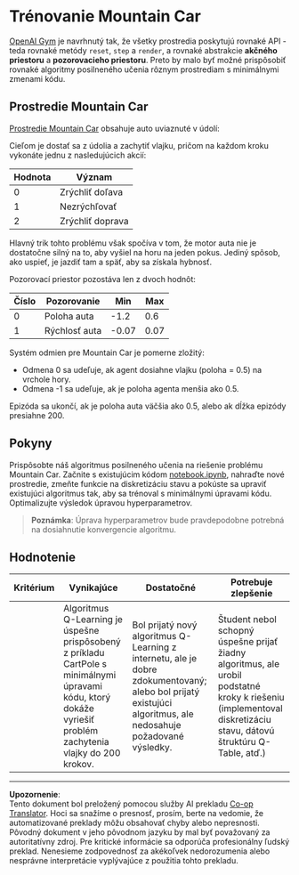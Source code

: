 <!--
CO_OP_TRANSLATOR_METADATA:
{
  "original_hash": "1f2b7441745eb52e25745423b247016b",
  "translation_date": "2025-09-05T16:48:19+00:00",
  "source_file": "8-Reinforcement/2-Gym/assignment.md",
  "language_code": "sk"
}
-->
# Trénovanie Mountain Car

[OpenAI Gym](http://gym.openai.com) je navrhnutý tak, že všetky prostredia poskytujú rovnaké API - teda rovnaké metódy `reset`, `step` a `render`, a rovnaké abstrakcie **akčného priestoru** a **pozorovacieho priestoru**. Preto by malo byť možné prispôsobiť rovnaké algoritmy posilneného učenia rôznym prostrediam s minimálnymi zmenami kódu.

## Prostredie Mountain Car

[Prostredie Mountain Car](https://gym.openai.com/envs/MountainCar-v0/) obsahuje auto uviaznuté v údolí:

Cieľom je dostať sa z údolia a zachytiť vlajku, pričom na každom kroku vykonáte jednu z nasledujúcich akcií:

| Hodnota | Význam |
|---|---|
| 0 | Zrýchliť doľava |
| 1 | Nezrýchľovať |
| 2 | Zrýchliť doprava |

Hlavný trik tohto problému však spočíva v tom, že motor auta nie je dostatočne silný na to, aby vyšiel na horu na jeden pokus. Jediný spôsob, ako uspieť, je jazdiť tam a späť, aby sa získala hybnosť.

Pozorovací priestor pozostáva len z dvoch hodnôt:

| Číslo | Pozorovanie  | Min | Max |
|-----|--------------|-----|-----|
|  0  | Poloha auta  | -1.2| 0.6 |
|  1  | Rýchlosť auta | -0.07 | 0.07 |

Systém odmien pre Mountain Car je pomerne zložitý:

 * Odmena 0 sa udeľuje, ak agent dosiahne vlajku (poloha = 0.5) na vrchole hory.
 * Odmena -1 sa udeľuje, ak je poloha agenta menšia ako 0.5.

Epizóda sa ukončí, ak je poloha auta väčšia ako 0.5, alebo ak dĺžka epizódy presiahne 200.
## Pokyny

Prispôsobte náš algoritmus posilneného učenia na riešenie problému Mountain Car. Začnite s existujúcim kódom [notebook.ipynb](../../../../8-Reinforcement/2-Gym/notebook.ipynb), nahraďte nové prostredie, zmeňte funkcie na diskretizáciu stavu a pokúste sa upraviť existujúci algoritmus tak, aby sa trénoval s minimálnymi úpravami kódu. Optimalizujte výsledok úpravou hyperparametrov.

> **Poznámka**: Úprava hyperparametrov bude pravdepodobne potrebná na dosiahnutie konvergencie algoritmu. 
## Hodnotenie

| Kritérium | Vynikajúce | Dostatočné | Potrebuje zlepšenie |
| --------- | ---------- | ---------- | ------------------- |
|          | Algoritmus Q-Learning je úspešne prispôsobený z príkladu CartPole s minimálnymi úpravami kódu, ktorý dokáže vyriešiť problém zachytenia vlajky do 200 krokov. | Bol prijatý nový algoritmus Q-Learning z internetu, ale je dobre zdokumentovaný; alebo bol prijatý existujúci algoritmus, ale nedosahuje požadované výsledky. | Študent nebol schopný úspešne prijať žiadny algoritmus, ale urobil podstatné kroky k riešeniu (implementoval diskretizáciu stavu, dátovú štruktúru Q-Table, atď.) |

---

**Upozornenie**:  
Tento dokument bol preložený pomocou služby AI prekladu [Co-op Translator](https://github.com/Azure/co-op-translator). Hoci sa snažíme o presnosť, prosím, berte na vedomie, že automatizované preklady môžu obsahovať chyby alebo nepresnosti. Pôvodný dokument v jeho pôvodnom jazyku by mal byť považovaný za autoritatívny zdroj. Pre kritické informácie sa odporúča profesionálny ľudský preklad. Nenesieme zodpovednosť za akékoľvek nedorozumenia alebo nesprávne interpretácie vyplývajúce z použitia tohto prekladu.